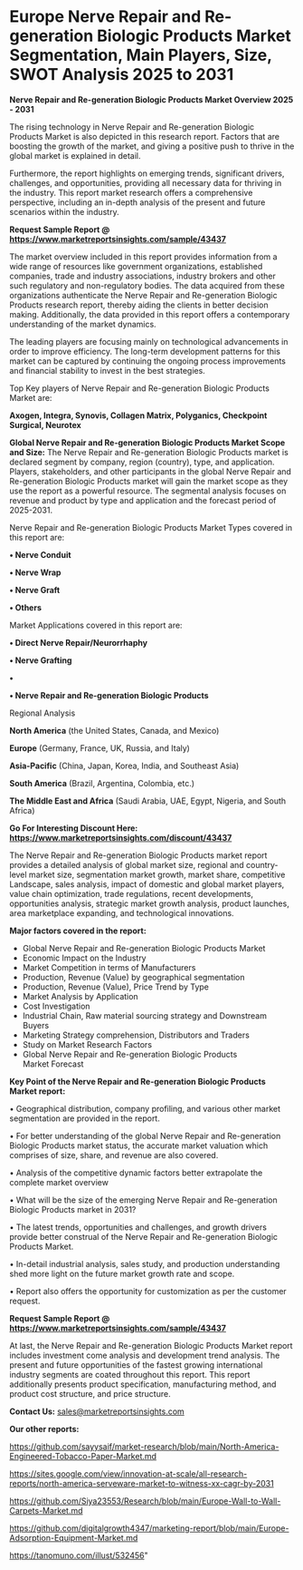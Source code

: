 # Europe Nerve Repair and Re-generation Biologic Products Market Segmentation, Main Players, Size, SWOT Analysis 2025 to 2031

<Strong> Nerve Repair and Re-generation Biologic Products Market Overview 2025 - 2031</strong>

The rising technology in Nerve Repair and Re-generation Biologic Products Market is also depicted in this research report. Factors that are boosting the growth of the market, and giving a positive push to thrive in the global market is explained in detail.

Furthermore, the report highlights on emerging trends, significant drivers, challenges, and opportunities, providing all necessary data for thriving in the industry. This report market research offers a comprehensive perspective, including an in-depth analysis of the present and future scenarios within the industry.

<strong>Request Sample Report @ <a href=https://www.marketreportsinsights.com/sample/43437>https://www.marketreportsinsights.com/sample/43437</a></strong>

The market overview included in this report provides information from a wide range of resources like government organizations, established companies, trade and industry associations, industry brokers and other such regulatory and non-regulatory bodies. The data acquired from these organizations authenticate the Nerve Repair and Re-generation Biologic Products research report, thereby aiding the clients in better decision making. Additionally, the data provided in this report offers a contemporary understanding of the market dynamics.

The leading players are focusing mainly on technological advancements in order to improve efficiency. The long-term development patterns for this market can be captured by continuing the ongoing process improvements and financial stability to invest in the best strategies.

Top Key players of Nerve Repair and Re-generation Biologic Products Market are:

<strong>Axogen, Integra, Synovis, Collagen Matrix, Polyganics, Checkpoint Surgical, Neurotex</strong>

<strong><b>Global Nerve Repair and Re-generation Biologic Products Market Scope and Size:</b></strong>
The Nerve Repair and Re-generation Biologic Products market is declared segment by company, region (country), type, and application. Players, stakeholders, and other participants in the global Nerve Repair and Re-generation Biologic Products market will gain the market scope as they use the report as a powerful resource. The segmental analysis focuses on revenue and product by type and application and the forecast period of 2025-2031.

Nerve Repair and Re-generation Biologic Products Market Types covered in this report are:

<strong>•  Nerve Conduit

•  Nerve Wrap

•  Nerve Graft

•  Others</strong>

Market Applications covered in this report are:

<strong>•  Direct Nerve Repair/Neurorrhaphy

•  Nerve Grafting

•  

•  Nerve Repair and Re-generation Biologic Products</strong> 

Regional Analysis

<strong>North America</strong> (the United States, Canada, and Mexico)

<strong>Europe</strong> (Germany, France, UK, Russia, and Italy)

<strong>Asia-Pacific</strong> (China, Japan, Korea, India, and Southeast Asia)

<strong>South America</strong> (Brazil, Argentina, Colombia, etc.)

<strong>The Middle East and Africa</strong> (Saudi Arabia, UAE, Egypt, Nigeria, and South Africa)

<strong>Go For Interesting Discount Here: <a href=https://www.marketreportsinsights.com/discount/43437>https://www.marketreportsinsights.com/discount/43437</a></strong>

The Nerve Repair and Re-generation Biologic Products market report provides a detailed analysis of global market size, regional and country-level market size, segmentation market growth, market share, competitive Landscape, sales analysis, impact of domestic and global market players, value chain optimization, trade regulations, recent developments, opportunities analysis, strategic market growth analysis, product launches, area marketplace expanding, and technological innovations.

<strong><b>Major factors covered in the report:</b></strong>
<ul>
  <li>Global Nerve Repair and Re-generation Biologic Products Market </li>
  <li>Economic Impact on the Industry</li>
  <li>Market Competition in terms of Manufacturers</li>
  <li>Production, Revenue (Value) by geographical segmentation</li>
  <li>Production, Revenue (Value), Price Trend by Type</li>
  <li>Market Analysis by Application</li>
  <li>Cost Investigation</li>
  <li>Industrial Chain, Raw material sourcing strategy and Downstream Buyers</li>
  <li>Marketing Strategy comprehension, Distributors and Traders</li>
  <li>Study on Market Research Factors</li>
  <li>Global Nerve Repair and Re-generation Biologic Products Market Forecast</li>
</ul>

<strong><b>Key Point of the Nerve Repair and Re-generation Biologic Products Market report:</b></strong>

• Geographical distribution, company profiling, and various other market segmentation are provided in the report.

• For better understanding of the global Nerve Repair and Re-generation Biologic Products market status, the accurate market valuation which comprises of size, share, and revenue are also covered.

• Analysis of the competitive dynamic factors better extrapolate the complete market overview

• What will be the size of the emerging Nerve Repair and Re-generation Biologic Products market in 2031?

• The latest trends, opportunities and challenges, and growth drivers provide better construal of the Nerve Repair and Re-generation Biologic Products Market.

• In-detail industrial analysis, sales study, and production understanding shed more light on the future market growth rate and scope.

• Report also offers the opportunity for customization as per the customer request.

<strong>Request Sample Report @ <a href=https://www.marketreportsinsights.com/sample/43437>https://www.marketreportsinsights.com/sample/43437</a></strong>

At last, the Nerve Repair and Re-generation Biologic Products Market report includes investment come analysis and development trend analysis. The present and future opportunities of the fastest growing international industry segments are coated throughout this report. This report additionally presents product specification, manufacturing method, and product cost structure, and price structure.

<strong>Contact Us:</strong>
sales@marketreportsinsights.com

<strong>Our other reports:</strong>

<a href=https://github.com/sayysaif/market-research/blob/main/North-America-Engineered-Tobacco-Paper-Market.md>https://github.com/sayysaif/market-research/blob/main/North-America-Engineered-Tobacco-Paper-Market.md</a>

<a href=https://sites.google.com/view/innovation-at-scale/all-research-reports/north-america-serveware-market-to-witness-xx-cagr-by-2031>https://sites.google.com/view/innovation-at-scale/all-research-reports/north-america-serveware-market-to-witness-xx-cagr-by-2031</a>

<a href=https://github.com/Siya23553/Research/blob/main/Europe-Wall-to-Wall-Carpets-Market.md>https://github.com/Siya23553/Research/blob/main/Europe-Wall-to-Wall-Carpets-Market.md</a>

<a href=https://github.com/digitalgrowth4347/marketing-report/blob/main/Europe-Adsorption-Equipment-Market.md>https://github.com/digitalgrowth4347/marketing-report/blob/main/Europe-Adsorption-Equipment-Market.md</a>

<a href=https://tanomuno.com/illust/532456>https://tanomuno.com/illust/532456</a>"
